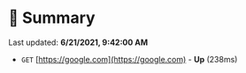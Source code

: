 # 📖 Summary
Last updated: **6/21/2021, 9:42:00 AM**

- `GET` [https://google.com](https://google.com) - **Up** (238ms)
